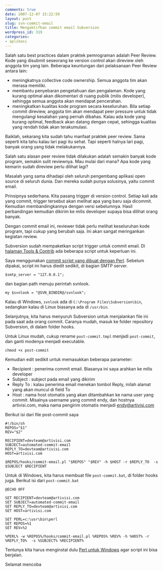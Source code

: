 ```yaml
---
comments: true
date: 2007-12-07 15:22:59
layout: post
slug: svn-commit-email
title: Mengaktifkan commit email Subversion
wordpress_id: 319
categories:
- aplikasi
---
```


Salah satu best practices dalam praktek pemrograman adalah Peer Review. Kode yang disubmit seseorang ke version control akan direview oleh anggota tim yang lain. Beberapa keuntungan dari pelaksanaan Peer Review antara lain: 

  * meningkatnya collective code ownership. Semua anggota tim akan merasa memiliki.
  * membantu penyebaran pengetahuan dan pengalaman. Kode yang kurang optimal akan dikomentari di ruang publik (milis developer), sehingga semua anggota akan mendapat pencerahan.
  * meningkatkan kualitas kode program secara keseluruhan. Bila setiap commit direview, anggota tim akan mendapat peer pressure untuk tidak mengulangi kesalahan yang pernah dibahas. Kalau ada kode yang kurang optimal, feedback akan datang dengan cepat, sehingga kualitas yang rendah tidak akan terakumulasi. 

Baiklah, sekarang kita sudah tahu manfaat praktek peer review. Sama seperti kita tahu kalau lari pagi itu sehat. Tapi seperti halnya lari pagi, banyak orang yang tidak melakukannya. 

Salah satu alasan peer review tidak dilakukan adalah semakin banyak kode program, semakin sulit reviewnya. Mau mulai dari mana? Apa kode yang kemarin sudah direview perlu dilihat lagi? 

Masalah yang sama dihadapi oleh seluruh pengembang aplikasi open source di seluruh dunia. Dan mereka sudah punya solusinya, yaitu commit email. 

Prinsipnya sederhana. Kita pasang trigger di version control. Setiap kali ada yang commit, trigger tersebut akan melihat apa yang baru saja dicommit. Kemudian membandingkannya dengan versi sebelumnya. Hasil perbandingan kemudian dikirim ke milis developer supaya bisa dilihat orang banyak. 

Dengan commit email ini, reviewer tidak perlu melihat keseluruhan kode program, tapi cukup yang berubah saja. Ini akan sangat meringankan kegiatan review. 

Subversion sudah mempaketkan script trigger untuk commit email. Di [halaman Tools & Contrib](http://subversion.tigris.org/tools_contrib.html) ada beberapa script untuk keperluan ini. 

Saya menggunakan [commit script yang dibuat dengan Perl](http://svn.collab.net/repos/svn/trunk/tools/hook-scripts/commit-email.pl.in). Sebelum dipakai, script ini harus diedit sedikit, di bagian SMTP server.

`$smtp_server = "127.0.0.1";`

dan bagian path menuju perintah svnlook.

`my $svnlook = "@SVN_BINDIR@/svnlook";`

Kalau di Windows, `svnlook` ada di `C:\Program Files\Subversion\bin`, sedangkan kalau di Linux biasanya ada di `/usr/bin`.

Selanjutnya, kita harus menyuruh Subversion untuk menjalankan file ini pada saat ada orang commit. Caranya mudah, masuk ke folder repository Subversion, di dalam folder hooks.

Untuk Linux mudah, cukup rename `post-commit.tmpl` menjadi `post-commit`, dan ganti modenya menjadi executable. 

`chmod +x post-commit`

Kemudian edit sedikit untuk memasukkan beberapa parameter: 

  * Recipient : penerima commit email. Biasanya ini saya arahkan ke milis developer
  * Subject : subject pada email yang dikirim
  * Reply To : kalau penerima email menekan tombol Reply, inilah alamat yang akan muncul di field To
  * Host : nama host otomatis yang akan ditambahkan ke nama user yang commit. Misalnya username yang commit endy, dan hostnya artivisi.com, maka nama pengirim otomatis menjadi endy@artivisi.com

Berikut isi dari file post-commit saya


    
```
#!/bin/sh
REPOS="$1"
REV="$2"

RECIPIENT=devteam@artivisi.com
SUBJECT=automated-commit-email
REPLY_TO=devteam@artivisi.com
HOST=artivisi.com

$REPOS/hooks/commit-email.pl "$REPOS" "$REV" -h $HOST -r $REPLY_TO  -s $SUBJECT $RECIPIENT
```



Untuk di Windows, kita harus membuat file `post-commit.bat`, di folder hooks juga. Berikut isi dari `post-commit.bat`


    
```
@ECHO OFF

SET RECIPIENT=devteam@artivisi.com
SET SUBJECT=automated-commit-email
SET REPLY_TO=devteam@artivisi.com
SET HOST=artivisi.com

SET PERL=c:\usr\bin\perl
SET REPOS=%1
SET REV=%2

%PERL% -w %REPOS%/hooks/commit-email.pl %REPOS% %REV% -h %HOST% -r %REPLY_TO%  -s %SUBJECT% %RECIPIENT%
```



Tentunya kita harus menginstal dulu [Perl untuk Windows](http://www.activestate.com/store/productdetail.aspx?prdGuid=81fbce82-6bd5-49bc-a915-08d58c2648ca) agar script ini bisa berjalan.

Selamat mencoba
